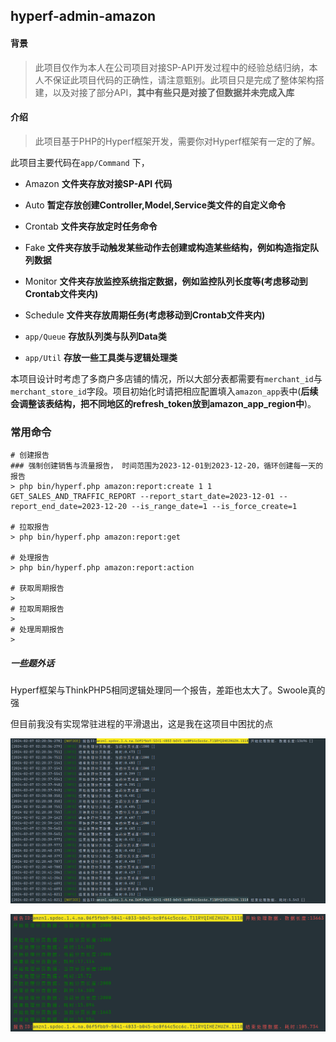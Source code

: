 ## hyperf-admin-amazon

#### 背景
> 此项目仅作为本人在公司项目对接SP-API开发过程中的经验总结归纳，本人不保证此项目代码的正确性，请注意甄别。此项目只是完成了整体架构搭建，以及对接了部分API，**其中有些只是对接了但数据并未完成入库**

#### 介绍
> 此项目基于PHP的Hyperf框架开发，需要你对Hyperf框架有一定的了解。

此项目主要代码在`app/Command` 下，
- Amazon  **文件夹存放对接SP-API 代码**
- Auto    **暂定存放创建Controller,Model,Service类文件的自定义命令**
- Crontab **文件夹存放定时任务命令**
- Fake    **文件夹存放手动触发某些动作去创建或构造某些结构，例如构造指定队列数据**
- Monitor **文件夹存放监控系统指定数据，例如监控队列长度等(考虑移动到Crontab文件夹内)**
- Schedule **文件夹存放周期任务(考虑移动到Crontab文件夹内)**

- ``app/Queue`` **存放队列类与队列Data类**
- ``app/Util``  **存放一些工具类与逻辑处理类**

本项目设计时考虑了多商户多店铺的情况，所以大部分表都需要有`merchant_id`与`merchant_store_id`字段。项目初始化时请把相应配置填入`amazon_app`表中(**后续会调整该表结构，把不同地区的refresh_token放到amazon_app_region中**)。



### 常用命令
```
# 创建报告
### 强制创建销售与流量报告， 时间范围为2023-12-01到2023-12-20，循环创建每一天的报告
> php bin/hyperf.php amazon:report:create 1 1 GET_SALES_AND_TRAFFIC_REPORT --report_start_date=2023-12-01 --report_end_date=2023-12-20 --is_range_date=1 --is_force_create=1

# 拉取报告
> php bin/hyperf.php amazon:report:get

# 处理报告
> php bin/hyperf.php amazon:report:action

# 获取周期报告
>
# 拉取周期报告
>
# 处理周期报告
>

```


##### 一些题外话

Hyperf框架与ThinkPHP5相同逻辑处理同一个报告，差距也太大了。Swoole真的强

但目前我没有实现常驻进程的平滑退出，这是我在这项目中困扰的点

![Hyperf](assets/markdown-img-paste-20240207022923459.png)

![Think5](assets/markdown-img-paste-20240207023112869.png)
